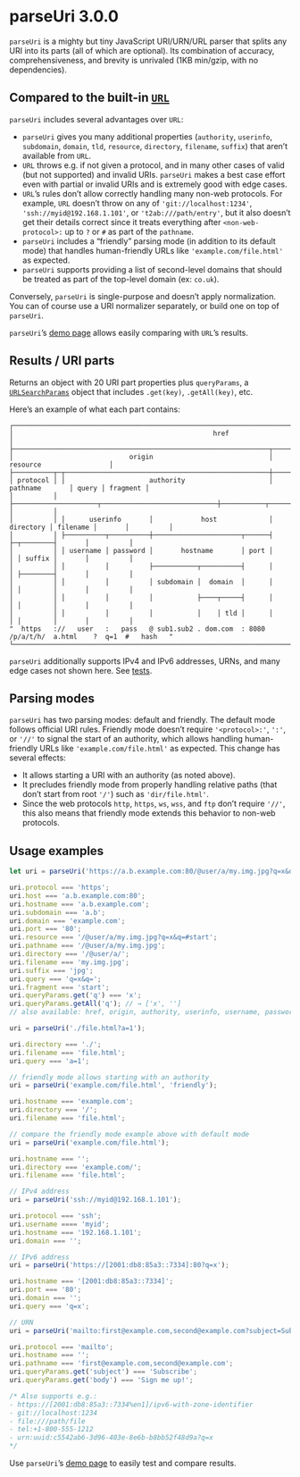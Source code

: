 # parseUri 3.0.0

`parseUri` is a mighty but tiny JavaScript URI/URN/URL parser that splits any URI into its parts (all of which are optional). Its combination of accuracy, comprehensiveness, and brevity is unrivaled (1KB min/gzip, with no dependencies).

## Compared to the built-in [`URL`](https://developer.mozilla.org/en-US/docs/Web/API/URL)

`parseUri` includes several advantages over `URL`:

* `parseUri` gives you many additional properties (`authority`, `userinfo`, `subdomain`, `domain`, `tld`, `resource`, `directory`, `filename`, `suffix`) that aren’t available from `URL`.
* `URL` throws e.g. if not given a protocol, and in many other cases of valid (but not supported) and invalid URIs. `parseUri` makes a best case effort even with partial or invalid URIs and is extremely good with edge cases.
* `URL`’s rules don’t allow correctly handling many non-web protocols. For example, `URL` doesn’t throw on any of `'git://localhost:1234'`, `'ssh://myid@192.168.1.101'`, or `'t2ab:///path/entry'`, but it also doesn’t get their details correct since it treats everything after `<non-web-protocol>:` up to `?` or `#` as part of the `pathname`.
* `parseUri` includes a “friendly” parsing mode (in addition to its default mode) that handles human-friendly URLs like `'example.com/file.html'` as expected.
* `parseUri` supports providing a list of second-level domains that should be treated as part of the top-level domain (ex: `co.uk`).

Conversely, `parseUri` is single-purpose and doesn’t apply normalization. You can of course use a URI normalizer separately, or build one on top of `parseUri`.

`parseUri`’s [demo page](https://slevithan.github.io/parseuri/demo/?urlStandard=true) allows easily comparing with `URL`’s results.

## Results / URI parts

Returns an object with 20 URI part properties plus `queryParams`, a [`URLSearchParams`](https://developer.mozilla.org/en-US/docs/Web/API/URLSearchParams) object that includes `.get(key)`, `.getAll(key)`, etc.

Here’s an example of what each part contains:

```text
┌──────────────────────────────────────────────────────────────────────────────────────────────────────────┐
│                                                  href                                                    │
├────────────────────────────────────────────────────────────────┬─────────────────────────────────────────┤
│                             origin                             │                resource                 │
├──────────┬─┬───────────────────────────────────────────────────┼──────────────────────┬───────┬──────────┤
│ protocol │ │                     authority                     │       pathname       │ query │ fragment │
│          │ ├─────────────────────┬─────────────────────────────┼───────────┬──────────┤       │          │
│          │ │      userinfo       │            host             │ directory │ filename │       │          │
│          │ ├──────────┬──────────┼──────────────────────┬──────┤           ├─┬────────┤       │          │
│          │ │ username │ password │       hostname       │ port │           │ │ suffix │       │          │
│          │ │          │          ├───────────┬──────────┤      │           │ ├────────┤       │          │
│          │ │          │          │ subdomain │  domain  │      │           │ │        │       │          │
│          │ │          │          │           ├────┬─────┤      │           │ │        │       │          │
│          │ │          │          │           │    │ tld │      │           │ │        │       │          │
"  https   ://   user   :   pass   @ sub1.sub2 . dom.com  : 8080   /p/a/t/h/  a.html    ?  q=1  #   hash   "
└──────────────────────────────────────────────────────────────────────────────────────────────────────────┘
```

`parseUri` additionally supports IPv4 and IPv6 addresses, URNs, and many edge cases not shown here. See [tests](https://slevithan.github.io/parseuri/spec/).

## Parsing modes

`parseUri` has two parsing modes: default and friendly. The default mode follows official URI rules. Friendly mode doesn’t require `'<protocol>:'`, `':'`, or `'//'` to signal the start of an authority, which allows handling human-friendly URLs like `'example.com/file.html'` as expected. This change has several effects:

- It allows starting a URI with an authority (as noted above).
- It precludes friendly mode from properly handling relative paths (that don’t start from root `'/'`) such as `'dir/file.html'`.
- Since the web protocols `http`, `https`, `ws`, `wss`, and `ftp` don’t require `'//'`, this also means that friendly mode extends this behavior to non-web protocols.

## Usage examples

```js
let uri = parseUri('https://a.b.example.com:80/@user/a/my.img.jpg?q=x&q=#start');

uri.protocol === 'https';
uri.host === 'a.b.example.com:80';
uri.hostname === 'a.b.example.com';
uri.subdomain === 'a.b';
uri.domain === 'example.com';
uri.port === '80';
uri.resource === '/@user/a/my.img.jpg?q=x&q=#start';
uri.pathname === '/@user/a/my.img.jpg';
uri.directory === '/@user/a/';
uri.filename === 'my.img.jpg';
uri.suffix === 'jpg';
uri.query === 'q=x&q=';
uri.fragment === 'start';
uri.queryParams.get('q') === 'x';
uri.queryParams.getAll('q'); // → ['x', '']
// also available: href, origin, authority, userinfo, username, password, tld

uri = parseUri('./file.html?a=1');

uri.directory === './';
uri.filename === 'file.html';
uri.query === 'a=1';

// friendly mode allows starting with an authority
uri = parseUri('example.com/file.html', 'friendly');

uri.hostname === 'example.com';
uri.directory === '/';
uri.filename === 'file.html';

// compare the friendly mode example above with default mode
uri = parseUri('example.com/file.html');

uri.hostname === '';
uri.directory === 'example.com/';
uri.filename === 'file.html';

// IPv4 address
uri = parseUri('ssh://myid@192.168.1.101');

uri.protocol === 'ssh';
uri.username ==== 'myid';
uri.hostname === '192.168.1.101';
uri.domain === '';

// IPv6 address
uri = parseUri('https://[2001:db8:85a3::7334]:80?q=x');

uri.hostname === '[2001:db8:85a3::7334]';
uri.port === '80';
uri.domain === '';
uri.query === 'q=x';

// URN
uri = parseUri('mailto:first@example.com,second@example.com?subject=Subscribe&body=Sign%20me%20up!');

uri.protocol === 'mailto';
uri.hostname === '';
uri.pathname === 'first@example.com,second@example.com';
uri.queryParams.get('subject') === 'Subscribe';
uri.queryParams.get('body') === 'Sign me up!';

/* Also supports e.g.:
- https://[2001:db8:85a3::7334%en1]/ipv6-with-zone-identifier
- git://localhost:1234
- file:///path/file
- tel:+1-800-555-1212
- urn:uuid:c5542ab6-3d96-403e-8e6b-b8bb52f48d9a?q=x
*/
```

Use `parseUri`’s [demo page](https://slevithan.github.io/parseuri/demo/) to easily test and compare results.
